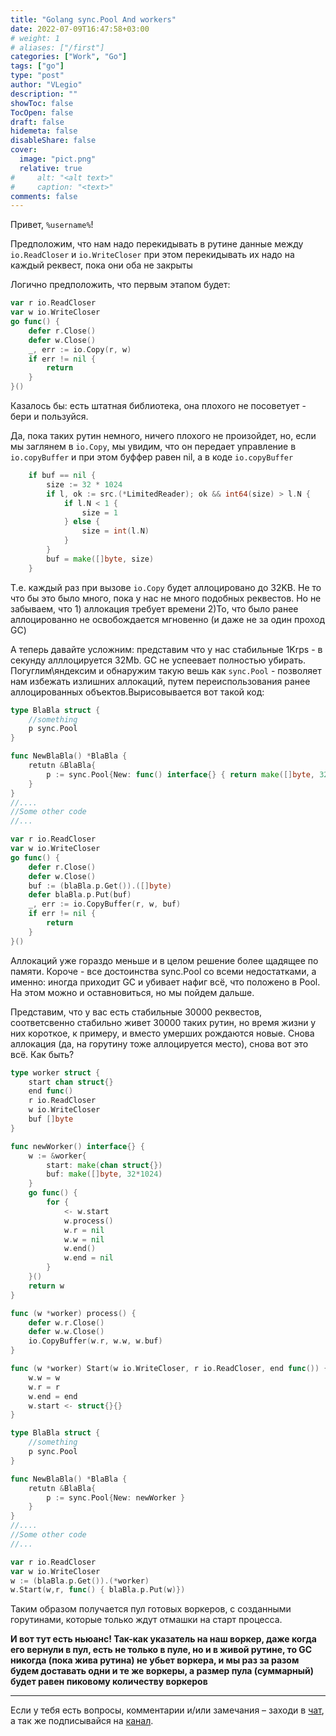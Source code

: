 ```yaml
---
title: "Golang sync.Pool And workers"
date: 2022-07-09T16:47:58+03:00
# weight: 1
# aliases: ["/first"]
categories: ["Work", "Go"]
tags: ["go"]
type: "post"
author: "VLegio"
description: ""
showToc: false
TocOpen: false
draft: false
hidemeta: false
disableShare: false
cover:
  image: "pict.png"
  relative: true
#     alt: "<alt text>"
#     caption: "<text>"
comments: false
---
```


Привет, `%username%`!

Предположим, что нам надо перекидывать в рутине данные между `io.ReadCloser` и `io.WriteCloser` при этом перекидывать их надо на каждый реквест, пока они оба не закрыты

Логично предположить, что первым этапом будет:

```go
var r io.ReadCloser
var w io.WriteCloser
go func() {
	defer r.Close()
	defer w.Close()
	_, err := io.Copy(r, w)
	if err != nil {
		return
	}
}()
```


Казалось бы: есть штатная библиотека, она плохого не посоветует - бери и пользуйся.

Да, пока таких рутин немного, ничего плохого не произойдет, но, если мы заглянем в `io.Copy`, мы увидим, что он передает управление в `io.copyBuffer` и при этом буффер равен nil, а в коде `io.copyBuffer` 

```go
	if buf == nil {
		size := 32 * 1024
		if l, ok := src.(*LimitedReader); ok && int64(size) > l.N {
			if l.N < 1 {
				size = 1
			} else {
				size = int(l.N)
			}
		}
		buf = make([]byte, size)
	}
```

Т.е. каждый раз при вызове `io.Copy` будет аллоцировано до 32KB. Не то что бы это было много, пока у нас не много подобных реквестов. Но не забываем, что 1) аллокация требует времени 2)То, что было ранее аллоцированно не освобождается мгновенно (и даже не за один проход GC)

А теперь давайте усложним: представим что у нас стабильные 1Krps - в секунду алллоцируется 32Mb. GC не успеевает полностью убирать. Погуглим\яндексим и обнаружим такую вешь как `sync.Pool` - позволяет нам избежать излишних аллокаций, путем переиспользования ранее аллоцированных объектов.Вырисовывается вот такой код:

```go
type BlaBla struct {
	//something
	p sync.Pool
}

func NewBlaBla() *BlaBla {
	retutn &BlaBla{
		p := sync.Pool{New: func() interface{} { return make([]byte, 32*1024) }
	}
}
//....
//Some other code
//...

var r io.ReadCloser
var w io.WriteCloser
go func() {
	defer r.Close()
	defer w.Close()
	buf := (blaBla.p.Get()).([]byte)
	defer blaBla.p.Put(buf)
	_, err := io.CopyBuffer(r, w, buf)
	if err != nil {
		return
	}
}()

```
Аллокаций уже гораздо меньше и в целом решение более щадящее по памяти. Короче - все достоинства sync.Pool со всеми недостатками, а именно: иногда приходит GC и убивает нафиг всё, что положено в Pool. На этом можно и оставновиться, но мы пойдем дальше.

Представим, что у вас есть стабильные 30000 реквестов, соответсвенно стабильно живет 30000 такиx рутин, но время жизни у них короткое, к примеру, и вместо умерших рождаются новые. Снова аллокация (да, на горутину тоже аллоцируется место), снова вот это всё. Как быть?

```go
type worker struct {
	start chan struct{}
	end func()
	r io.ReadCloser
	w io.WriteCloser
	buf []byte
}

func newWorker() interface{} {
	w := &worker{
		start: make(chan struct{})
		buf: make([]byte, 32*1024)
	}
	go func() {
		for {
			<- w.start
			w.process()
			w.r = nil
			w.w = nil
			w.end()
			w.end = nil
		}
	}()
	return w
}

func (w *worker) process() {
	defer w.r.Close()
	defer w.w.Close()
	io.CopyBuffer(w.r, w.w, w.buf)
}

func (w *worker) Start(w io.WriteCloser, r io.ReadCloser, end func()) {
	w.w = w
	w.r = r
	w.end = end
	w.start <- struct{}{}
}

type BlaBla struct {
	//something
	p sync.Pool
}

func NewBlaBla() *BlaBla {
	retutn &BlaBla{
		p := sync.Pool{New: newWorker }
	}
}
//....
//Some other code
//...

var r io.ReadCloser
var w io.WriteCloser
w := (blaBla.p.Get()).(*worker)
w.Start(w,r, func() { blaBla.p.Put(w)})

```

Таким образом получается пул готовых воркеров, с созданными горутинами, которые только ждут отмашки на старт процесса. 

**И вот тут есть ньюанс! Так-как указатель на наш воркер, даже когда его вернули в пул, есть не только в пуле, но и в живой рутине, то GC никогда (пока жива рутина) не убьет воркера, и мы раз за разом будем доставать одни и те же воркеры, а размер пула (суммарный) будет равен пиковому количеству воркеров**


---
Если у тебя есть вопросы, комментарии и/или замечания – заходи в [чат](https://t.me/cursor_legiona_chat), а так же подписывайся на [канал](https://t.me/cursor_legiona).
